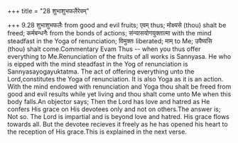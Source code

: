 +++
title = "28 शुभाशुभफलैरेवम्"

+++
9.28 शुभाशुभफलैः from good and evil fruits; एवम् thus; मोक्ष्यसे (thou)
shalt be freed; कर्मबन्धनैः from the bonds of actions;
संन्यासयोगयुक्तात्मा with the mind steadfast in the Yoga of
renunciation; विमुक्तः liberated; माम् to Me; उपैष्यसि (thou) shalt
come.Commentary Evam Thus -- when you thus offer everything to
Me.Renunciation of the fruits of all works is Sannyasa. He who is eipped
with the mind steadfast in the Yog of renunciation is
Sannyasayogayuktatma. The act of offering everything unto the
Lord,constitutes the Yoga of renunciation. It is also Yoga as it is an
action. With the mind endowed with renunciation and Yoga thou shalt be
freed from good and evil results while yet living and thou shalt come
unto Me when this body falls.An objector says; Then the Lord has love
and hatred as He confers His grace on His devotees only and not on
others.The answer is; Not so. The Lord is impartial and is beyond love
and hatred. His grace flows towards all. But the devotee recieves it
freely as he has opened his heart to the reception of His grace.This is
explained in the next verse.
